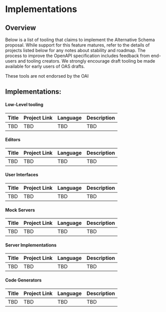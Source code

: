 # Implementations

## Overview

Below is a list of tooling that claims to implement the Alternative Schema proposal. While support for this feature matures, refer to the details of projects listed below for any notes about stability and roadmap. The process to improve the OpenAPI specification includes feedback from end-users and tooling creators. We strongly encourage draft tooling be made available for early users of OAS drafts.

These tools are not endorsed by the OAI

## Implementations:

#### Low-Level tooling

| Title | Project Link | Language | Description |
| ----- | ------------ | -------- | ----------- |
| TBD   | TBD          | TBD      | TBD         |

#### Editors

| Title | Project Link | Language | Description |
| ----- | ------------ | -------- | ----------- |
| TBD   | TBD          | TBD      | TBD         |

#### User Interfaces

| Title | Project Link | Language | Description |
| ----- | ------------ | -------- | ----------- |
| TBD   | TBD          | TBD      | TBD         |

#### Mock Servers

| Title | Project Link | Language | Description |
| ----- | ------------ | -------- | ----------- |
| TBD   | TBD          | TBD      | TBD         |

#### Server Implementations

| Title | Project Link | Language | Description |
| ----- | ------------ | -------- | ----------- |
| TBD   | TBD          | TBD      | TBD         |

#### Code Generators

| Title | Project Link | Language | Description |
| ----- | ------------ | -------- | ----------- |
| TBD   | TBD          | TBD      | TBD         |
